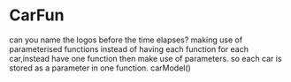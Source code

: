 # CarFun
can you name the logos before the time elapses?
making use of parameterised functions instead of having each function for each car,instead have one function then make use of parameters.
so each car is stored as a parameter in one function. carModel()
